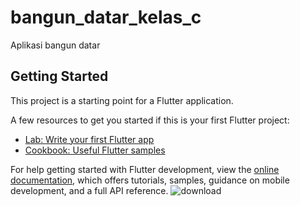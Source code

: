 # bangun_datar_kelas_c

Aplikasi bangun datar

## Getting Started

This project is a starting point for a Flutter application.

A few resources to get you started if this is your first Flutter project:

- [Lab: Write your first Flutter app](https://docs.flutter.dev/get-started/codelab)
- [Cookbook: Useful Flutter samples](https://docs.flutter.dev/cookbook)

For help getting started with Flutter development, view the
[online documentation](https://docs.flutter.dev/), which offers tutorials,
samples, guidance on mobile development, and a full API reference.
![download](https://github.com/zangetsuaseli/bangun_datar/assets/115200573/52d38f5a-42a8-47bb-a985-d9fbd01b7066)
